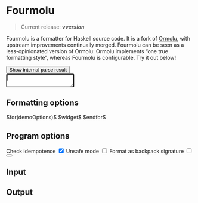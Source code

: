 # Fourmolu

> Current release: **v$version$**

Fourmolu is a formatter for Haskell source code. It is a fork of [Ormolu](https://github.com/tweag/ormolu), with upstream improvements continually merged. Fourmolu can be seen as a less-opinionated version of Ormolu: Ormolu implements “one true formatting style”, whereas Fourmolu is configurable. Try it out below!

<link rel="stylesheet" href="/static/demo.css" />
<script src="/static/demo.js"></script>
<div id="demo">
    <button id="demo-ast-modal-toggle" type="button" class="btn btn-primary" data-bs-toggle="modal" data-bs-target="#demo-ast-modal">
        Show internal parse result
    </button>
    <aside id="demo-warnings"></aside>
    <div id="demo-app">
        <textarea id="demo-app-input" autocomplete="off" autofocus></textarea>
        <div id="demo-app-output"></div>
    </div>
    <div id="demo-options">
        <section>
            <h2>Formatting options</h2>
            <div class="widgets">
                $for(demoOptions)$ $widget$ $endfor$
            </div>
        </section>
        <section>
            <h2>Program options</h2>
            <div class="widgets">
                <label>
                    Check idempotence
                    <input class="demo-config-option" name="checkIdempotence" type="checkbox" checked />
                </label>
                <label>
                    Unsafe mode
                    <input class="demo-config-option" name="unsafeMode" type="checkbox" />
                </label>
                <label>
                    Format as backpack signature
                    <input class="demo-config-option" name="formatBackpack" type="checkbox" />
                </label>
            </div>
        </section>
    </div>
    <div id="demo-ast-modal" class="modal fade" tabindex="-1" aria-hidden="true">
        <div class="modal-dialog modal-xl">
            <div class="modal-content">
                <div class="modal-header">
                    <button type="button" class="btn-close" data-bs-dismiss="modal" aria-label="Close"></button>
                </div>
                <div id="demo-ast" class="modal-body">
                    <h2>Input</h2>
                    <h2>Output</h2>
                    <pre id="demo-app-input-ast">&nbsp;</pre>
                    <pre id="demo-app-output-ast">&nbsp;</pre>
                </div>
            </div>
        </div>
    </div>
</div>
